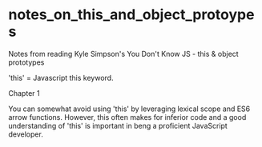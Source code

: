 # notes_on_this_and_object_protoypes
Notes from reading Kyle Simpson's You Don't Know JS - this &amp; object prototypes

'this' = Javascript this keyword.

Chapter 1

You can somewhat avoid using 'this' by leveraging lexical scope and ES6 arrow functions. However, this often makes for inferior code and a good understanding of 'this' is important in beng a proficient JavaScript developer.
